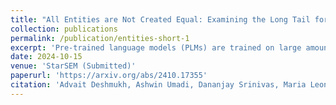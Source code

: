 ```yaml
---
title: "All Entities are Not Created Equal: Examining the Long Tail for Fine-Grained Entity Typing"
collection: publications
permalink: /publication/entities-short-1
excerpt: 'Pre-trained language models (PLMs) are trained on large amounts of data, which helps capture world knowledge alongside linguistic competence. Due to this, they are extensively used for ultra-fine entity typing tasks, where they provide the entity knowledge held in its parameter space. Given that PLMs learn from co-occurrence patterns, they likely contain more knowledge or less knowledge about entities depending on their how frequent they are in the pre-training data. In this work, we probe PLMs to elicit encoded entity probabilities and demonstrate that they highly correlate with their frequency in large-scale internet data. Then, we demonstrate that entity-typing approaches that rely on PLMs struggle with entities at the long tail on the distribution. Our findings suggests that we need to go beyond PLMs to produce solutions that perform well for rare, new or infrequent entities. '
date: 2024-10-15
venue: 'StarSEM (Submitted)'
paperurl: 'https://arxiv.org/abs/2410.17355'
citation: 'Advait Deshmukh, Ashwin Umadi, Dananjay Srinivas, Maria Leonor Pacheco'
---
```

